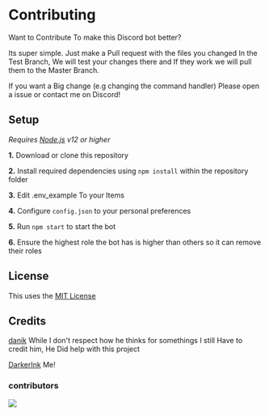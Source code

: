 # Contributing
Want to Contribute To make this Discord bot better? 

Its super simple. Just make a Pull request with the files you changed In the Test Branch, We will test your changes there and If they work we will pull them to the Master Branch. 

If you want a Big change (e.g changing the command handler) Please open a issue or contact me on Discord!

## Setup

_Requires [Node.js](https://nodejs.org) v12 or higher_

**1.** Download or clone this repository

**2.** Install required dependencies using `npm install` within the repository folder

**3.** Edit .env_example To your Items

**4.** Configure `config.json` to your personal preferences

**5.** Run `npm start` to start the bot

**6.** Ensure the highest role the bot has is higher than others so it can remove their roles


## License
This uses the [MIT License](https://github.com/Darker-Ink/Fall-Bot/blob/master/LICENSE)

## Credits

[danik](https://github.com/danik4985) While I don't respect how he thinks for somethings I still Have to credit him, He Did help with this project

[DarkerInk](https://github.com/Darker-Ink) Me!

### contributors
<a href="https://github.com/Darker-Ink/Fall-Bot/graphs/contributors">
  <img src="https://contributors-img.web.app/image?repo=Darker-Ink/Fall-Bot" />
</a>
